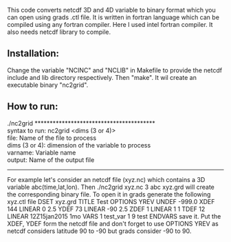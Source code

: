 This code converts netcdf 3D and 4D variable to binary format which you can open using grads .ctl file. It is written in fortran language which can be compiled using any fortran compiler. Here I used intel fortran compiler. It also needs netcdf library to compile.
## Installation:
Change the variable "NCINC" and "NCLIB" in Makefile to provide the netcdf include and lib directory respectively. Then "make". It wil create an executable binary "nc2grid".
## How to run:
./nc2grid
****************************************\
 syntax to run:
 nc2grid <file> <dims (3 or 4)> <varname> <output>\
 file: Name of the file to process\
 dims (3 or 4): dimension of the variable to process\
 varname: Variable name\
 output: Name of the output file
****************************************
 For example let's consider an netcdf file (xyz.nc) which contains a 3D variable abc(time,lat,lon). Then
 ./nc2grid xyz.nc 3 abc xyz.grd
 will create the corresponding binary file. To open it in grads generate the following xyz.ctl file
DSET       xyz.grd
TITLE      Test
OPTIONS YREV
UNDEF      -999.0
XDEF      144 LINEAR  0 2.5
YDEF       73 LINEAR  -90 2.5
ZDEF         1 LINEAR 1 1
TDEF        12 LINEAR 12Z15jan2015 1mo
VARS        1
test_var        1 9  test
ENDVARS
save it. Put the XDEF, YDEF form the netcdf file and don't forget to use OPTIONS YREV as netcdf considers latitude 90 to -90 but grads consider -90 to 90.
